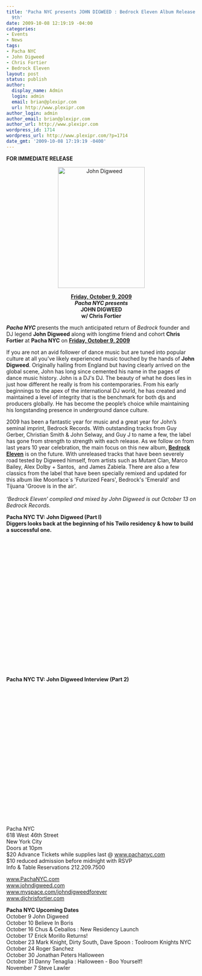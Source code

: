 ```yaml
---
title: 'Pacha NYC presents JOHN DIGWEED : Bedrock Eleven Album Release - Friday, October
  9th'
date: 2009-10-08 12:19:19 -04:00
categories:
- Events
- News
tags:
- Pacha NYC
- John Digweed
- Chris Fortier
- Bedrock Eleven
layout: post
status: publish
author:
  display_name: Admin
  login: admin
  email: brian@plexipr.com
  url: http://www.plexipr.com
author_login: admin
author_email: brian@plexipr.com
author_url: http://www.plexipr.com
wordpress_id: 1714
wordpress_url: http://www.plexipr.com/?p=1714
date_gmt: '2009-10-08 17:19:19 -0400'
---
```


<p><strong>FOR IMMEDIATE RELEASE</strong></p>
<p style="text-align: center;">
<a href="http://www.pachanyc.com"><img class="size-full wp-image-1715 aligncenter" title="John Digweed" src="http://www.plexipr.com/wp-content/uploads/2009/10/digweed.jpg" alt="John Digweed" width="230" height="320" /></a><br />
<strong></strong></p>
<p style="text-align: center;"><strong><span style="text-decoration: underline;">Friday, October 9, 2009</span><br />
<em>Pacha NYC presents</em><br />
JOHN DIGWEED<br />
w/ Chris Fortier</strong></p>
<p style="text-align: left;"><em><strong>Pacha NYC</strong></em> presents the much anticipated return of <em>Bedrock</em> founder and DJ legend <strong>John Digweed</strong> along with longtime friend and cohort <strong>Chris Fortier</strong> at <strong>Pacha NYC</strong> on <span style="text-decoration: underline;"><strong>Friday, October 9, 2009</strong></span></p>
<p>If you are not an avid follower of dance music but are tuned into popular culture at all you’ve likely experienced music touched by the hands of <strong>John Digweed</strong>. Originally hailing from England but having clearly arrived on the global scene, John has long since cemented his name in the pages of dance music history. John is a DJ's DJ. The beauty of what he does lies in just how different he really is from his contemporaries. From his early beginnings to the apex of the international DJ world, he has created and maintained a level of integrity that is the benchmark for both djs and producers globally. He has become the people’s choice while maintaining his longstanding presence in underground dance culture.</p>
<p>2009 has been a fantastic year for music and a great year for John’s seminal imprint, Bedrock Records. With outstanding tracks from Guy Gerber, Christian Smith &amp; John Selway, and Guy J to name a few, the label has gone from strength to strength with each release. As we follow on from last years 10 year celebration, the main focus on this new album, <span style="text-decoration: underline;"><strong>Bedrock Eleven</strong></span> is on the future. With unreleased tracks that have been severely road tested by Digweed himself, from artists such as Mutant Clan, Marco Bailey, Alex Dolby + Santos,  and James Zabiela. There are also a few classics from the label that have been specially remixed and updated for this album like Moonface`s 'Futurized Fears', Bedrock's 'Emerald' and Tijuana 'Groove is in the air'.<br />
<em><br />
‘Bedrock Eleven’ compiled and mixed by John Digweed is out October 13 on Bedrock Records.</em></p>
<p><strong>Pacha NYC TV: John Digweed (Part I)<br />
Diggers looks back at the beginning of his Twilo residency &amp; how to build a successful one.</strong></p>
<p style="text-align: left;"><object classid="clsid:d27cdb6e-ae6d-11cf-96b8-444553540000" width="425" height="350" codebase="http://download.macromedia.com/pub/shockwave/cabs/flash/swflash.cab#version=6,0,40,0"><param name="src" value="http://www.youtube.com/v/FRrBaQO_Qmw" /><embed type="application/x-shockwave-flash" width="425" height="350" src="http://www.youtube.com/v/FRrBaQO_Qmw"></embed></object></p>
<p><strong>Pacha NYC TV: John Digweed Interview (Part 2)</strong></p>
<p style="text-align: left;"><object classid="clsid:d27cdb6e-ae6d-11cf-96b8-444553540000" width="425" height="350" codebase="http://download.macromedia.com/pub/shockwave/cabs/flash/swflash.cab#version=6,0,40,0"><param name="src" value="http://www.youtube.com/v/JzYjTd_rCOs" /><embed type="application/x-shockwave-flash" width="425" height="350" src="http://www.youtube.com/v/JzYjTd_rCOs"></embed></object></p>
<p>Pacha NYC<br />
618 West 46th Street<br />
New York City<br />
Doors at 10pm<br />
$20 Advance Tickets while supplies last @ <a href="http://">www.pachanyc.com</a><br />
$10 reduced admission before midnight with RSVP<br />
Info &amp; Table Reservations 212.209.7500</p>
<p><a href="http://">www.PachaNYC.com<br />
www.johndigweed.com<br />
www.myspace.com/johndigweedforever<br />
www.djchrisfortier.com</a></p>
<p><strong></strong><strong>Pacha NYC Upcoming Dates</strong><br />
October 9 John Digweed<br />
October 10 Believe In Boris<br />
October 16 Chus &amp; Ceballos : New Residency Launch<br />
October 17 Erick Morillo Returns!<br />
October 23 Mark Knight, Dirty South, Dave Spoon : Toolroom Knights NYC<br />
October 24 Roger Sanchez<br />
October 30 Jonathan Peters Halloween<br />
October 31 Danny Tenaglia : Halloween - Boo Yourself!<br />
November 7 Steve Lawler</p>
